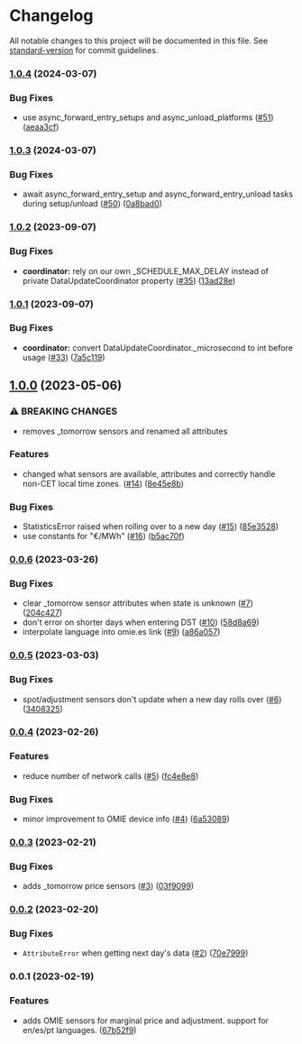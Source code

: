 # Changelog

All notable changes to this project will be documented in this file. See [standard-version](https://github.com/conventional-changelog/standard-version) for commit guidelines.

### [1.0.4](https://github.com/luuuis/hass_omie/compare/v1.0.3...v1.0.4) (2024-03-07)


### Bug Fixes

* use async_forward_entry_setups and async_unload_platforms ([#51](https://github.com/luuuis/hass_omie/issues/51)) ([aeaa3cf](https://github.com/luuuis/hass_omie/commit/aeaa3cf5a2d5bfdc7c8156e69ed52a62304e4bce))

### [1.0.3](https://github.com/luuuis/hass_omie/compare/v1.0.2...v1.0.3) (2024-03-07)


### Bug Fixes

* await async_forward_entry_setup and async_forward_entry_unload tasks during setup/unload ([#50](https://github.com/luuuis/hass_omie/issues/50)) ([0a8bad0](https://github.com/luuuis/hass_omie/commit/0a8bad08d8d474c0fe3868a1571e76930545577b))

### [1.0.2](https://github.com/luuuis/hass_omie/compare/v1.0.1...v1.0.2) (2023-09-07)


### Bug Fixes

* **coordinator:** rely on our own _SCHEDULE_MAX_DELAY instead of private DataUpdateCoordinator property ([#35](https://github.com/luuuis/hass_omie/issues/35)) ([13ad28e](https://github.com/luuuis/hass_omie/commit/13ad28ebe68a2c7c68fbecf8872fca5e81baf3b8))

### [1.0.1](https://github.com/luuuis/hass_omie/compare/v1.0.0...v1.0.1) (2023-09-07)


### Bug Fixes

* **coordinator:** convert DataUpdateCoordinator._microsecond to int before usage ([#33](https://github.com/luuuis/hass_omie/issues/33)) ([7a5c119](https://github.com/luuuis/hass_omie/commit/7a5c1191bde66a166b571f7e967bcab85930467d))

## [1.0.0](https://github.com/luuuis/hass_omie/compare/v0.0.6...v1.0.0) (2023-05-06)


### ⚠ BREAKING CHANGES

* removes _tomorrow sensors and renamed all attributes

### Features

* changed what sensors are available, attributes and correctly handle non-CET local time zones. ([#14](https://github.com/luuuis/hass_omie/issues/14)) ([8e45e8b](https://github.com/luuuis/hass_omie/commit/8e45e8b507f3bf63c67ae13a77ac6c5b7f102f32))


### Bug Fixes

* StatisticsError raised when rolling over to a new day ([#15](https://github.com/luuuis/hass_omie/issues/15)) ([85e3528](https://github.com/luuuis/hass_omie/commit/85e3528ac6813921c765250263428e9671c2b409))
* use constants for "€/MWh" ([#16](https://github.com/luuuis/hass_omie/issues/16)) ([b5ac70f](https://github.com/luuuis/hass_omie/commit/b5ac70f3f8b7b988cb3cf584b7ad4b28e0be8d3f))

### [0.0.6](https://github.com/luuuis/hass_omie/compare/v0.0.5...v0.0.6) (2023-03-26)


### Bug Fixes

* clear _tomorrow sensor attributes when state is unknown ([#7](https://github.com/luuuis/hass_omie/issues/7)) ([204c427](https://github.com/luuuis/hass_omie/commit/204c42786bdf3446490a8a94630d1ee10cdfdc72))
* don't error on shorter days when entering DST ([#10](https://github.com/luuuis/hass_omie/issues/10)) ([58d8a69](https://github.com/luuuis/hass_omie/commit/58d8a69dae3a79404f3aefa2f9cfe6b68e0c886f))
* interpolate language into omie.es link ([#9](https://github.com/luuuis/hass_omie/issues/9)) ([a86a057](https://github.com/luuuis/hass_omie/commit/a86a05758f023a64a2d76eb52da94a4d81f36a34))

### [0.0.5](https://github.com/luuuis/hass_omie/compare/v0.0.4...v0.0.5) (2023-03-03)


### Bug Fixes

* spot/adjustment sensors don't update when a new day rolls over ([#6](https://github.com/luuuis/hass_omie/issues/6)) ([3408325](https://github.com/luuuis/hass_omie/commit/34083256a949ed8a7d359dca3b3b2aae141e2894))

### [0.0.4](https://github.com/luuuis/hass_omie/compare/v0.0.3...v0.0.4) (2023-02-26)


### Features

* reduce number of network calls ([#5](https://github.com/luuuis/hass_omie/issues/5)) ([fc4e8e8](https://github.com/luuuis/hass_omie/commit/fc4e8e887c9fd3b4b6507870cff3ac2924d2662d))


### Bug Fixes

* minor improvement to OMIE device info ([#4](https://github.com/luuuis/hass_omie/issues/4)) ([6a53089](https://github.com/luuuis/hass_omie/commit/6a53089de43b8b18dca77454088a92570ac4618b))

### [0.0.3](https://github.com/luuuis/hass_omie/compare/v0.0.2...v0.0.3) (2023-02-21)


### Bug Fixes

* adds _tomorrow price sensors ([#3](https://github.com/luuuis/hass_omie/issues/3)) ([03f9099](https://github.com/luuuis/hass_omie/commit/03f90997d28ca4f9444a9446a47a3c080da29fd3))

### [0.0.2](https://github.com/luuuis/hass_omie/compare/v0.0.1...v0.0.2) (2023-02-20)


### Bug Fixes

* `AttributeError` when getting next day's data ([#2](https://github.com/luuuis/hass_omie/issues/2)) ([70e7999](https://github.com/luuuis/hass_omie/commit/70e7999e6e9d342ba68f78b71953fe03427b52a9))

### 0.0.1 (2023-02-19)


### Features

* adds OMIE sensors for marginal price and adjustment. support for en/es/pt languages. ([67b52f9](https://github.com/luuuis/hass_omie/commit/67b52f9dbc5f2015ac9c143d76f72b923a17b8ca))

